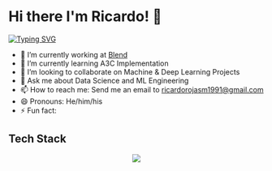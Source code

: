 # Hi there I'm Ricardo! 👋

[![Typing SVG](https://readme-typing-svg.demolab.com?font=Fira+Code&size=25&pause=1000&color=32F715&width=600&height=60&lines=Welcome+to+my+GitHub!;Machine+%26+Deep+Learning+enthusiast;Eager+about+data%2C+math+and+stats;Lifelong+Learner)](https://git.io/typing-svg)


- 🔭 I’m currently working at [Blend](https://blend.com/)
- 🌱 I’m currently learning A3C Implementation
- 👯 I’m looking to collaborate on Machine & Deep Learning Projects
- 💬 Ask me about Data Science and ML Engineering
- 📫 How to reach me: Send me an email to [ricardorojasm1991@gmail.com](mailto:ricardorojasm1991@gmail.com)
- 😄 Pronouns: He/him/his
- ⚡ Fun fact:

## Tech Stack
<p align="center">
  <a href="https://skillicons.dev">
    <img src="https://skillicons.dev/icons?i=anaconda,apple,aws,bash,discord,docker,fastapi,flask,git,github,grafana,kubernetes,mysql,notion,pkl,postgres,postman,pycharm,py,pytorch&theme=dark" />
  </a>
</p>
